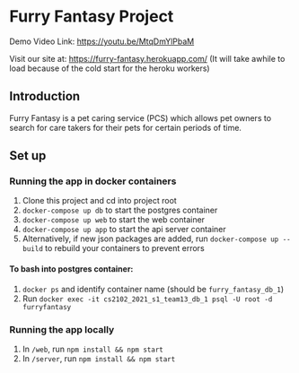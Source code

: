 # Furry Fantasy Project
Demo Video Link: https://youtu.be/MtqDmYlPbaM

Visit our site at: https://furry-fantasy.herokuapp.com/ (It will take awhile to load because of the cold start for the heroku workers)

## Introduction
Furry Fantasy is a pet caring service (PCS) which allows pet owners to search for care takers for their pets for certain periods of time.

## Set up

### Running the app in docker containers
1. Clone this project and cd into project root
2. `docker-compose up db` to start the postgres container
3. `docker-compose up web` to start the web container
4. `docker-compose up app` to start the api server container
5. Alternatively, if new json packages are added, run `docker-compose up --build` to rebuild your containers to prevent errors

#### To bash into postgres container:
1. `docker ps` and identify container name (should be `furry_fantasy_db_1`)
2. Run `docker exec -it cs2102_2021_s1_team13_db_1 psql -U root -d furryfantasy`


### Running the app locally
1. In `/web`, run `npm install && npm start`
2. In `/server`, run `npm install && npm start`
